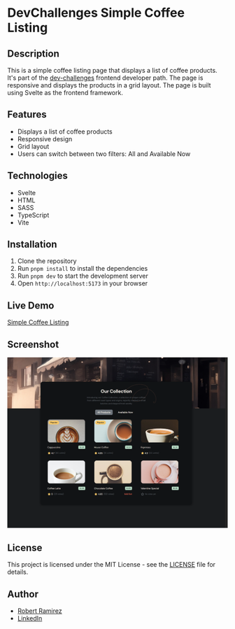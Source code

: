 # DevChallenges Simple Coffee Listing

## Description

This is a simple coffee listing page that displays a list of coffee products. It's part of the [dev-challenges](https://devchallenges.io/path/frontend-developer) frontend developer path. The page is responsive and displays the products in a grid layout. The page is built using Svelte as the frontend framework.

## Features

- Displays a list of coffee products
- Responsive design
- Grid layout
- Users can switch between two filters: All and Available Now

## Technologies

- Svelte
- HTML
- SASS
- TypeScript
- Vite

## Installation

1. Clone the repository
2. Run `pnpm install` to install the dependencies
3. Run `pnpm dev` to start the development server
4. Open `http://localhost:5173` in your browser

## Live Demo

[Simple Coffee Listing](https://devchallenges-simple-coffee-listing.netlify.app/)

## Screenshot

![Simple Coffee Listing](./screenshot.png)

## License

This project is licensed under the MIT License - see the [LICENSE](./LICENSE) file for details.

## Author

- [Robert Ramirez](https://robert-ramirez.co/)
- [LinkedIn](www.linkedin.com/in/roberto-ramirez-aguilar)